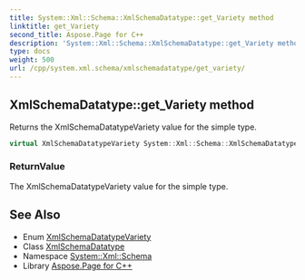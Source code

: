 ```yaml
---
title: System::Xml::Schema::XmlSchemaDatatype::get_Variety method
linktitle: get_Variety
second_title: Aspose.Page for C++
description: 'System::Xml::Schema::XmlSchemaDatatype::get_Variety method. Returns the XmlSchemaDatatypeVariety value for the simple type in C++.'
type: docs
weight: 500
url: /cpp/system.xml.schema/xmlschemadatatype/get_variety/
---
```

## XmlSchemaDatatype::get_Variety method


Returns the XmlSchemaDatatypeVariety value for the simple type.

```cpp
virtual XmlSchemaDatatypeVariety System::Xml::Schema::XmlSchemaDatatype::get_Variety()
```


### ReturnValue

The XmlSchemaDatatypeVariety value for the simple type.

## See Also

* Enum [XmlSchemaDatatypeVariety](../../xmlschemadatatypevariety/)
* Class [XmlSchemaDatatype](../)
* Namespace [System::Xml::Schema](../../)
* Library [Aspose.Page for C++](../../../)
